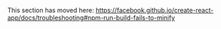 

This section has moved here: https://facebook.github.io/create-react-app/docs/troubleshooting#npm-run-build-fails-to-minify
